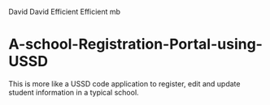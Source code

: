 David David Efficient Efficient mb
# A-school-Registration-Portal-using-USSD
This is more like a USSD code application to register, edit and update student information in a typical school.

